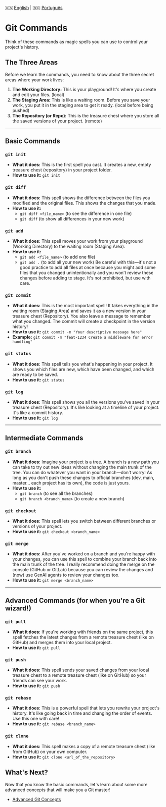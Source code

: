 🇺🇸 [English](./COMMANDS.md) | 🇧🇷 [Português](./pt-br/COMMANDS.md)

# Git Commands

Think of these commands as magic spells you can use to control your project's history.

## The Three Areas

Before we learn the commands, you need to know about the three secret areas where your work lives:

1. **The Working Directory:** This is your playground! It's where you create and edit your files. (local)
2. **The Staging Area:** This is like a waiting room. Before you save your work, you put it in the staging area to get it ready. (local before being pushed)
3. **The Repository (or Repo):** This is the treasure chest where you store all the saved versions of your project. (remote)

---

## Basic Commands

### `git init`

- **What it does:** This is the first spell you cast. It creates a new, empty treasure chest (repository) in your project folder.
- **How to use it:** `git init`

### `git diff`

- **What it does:** This spell shows the difference between the files you modified and the original files. This shows the changes that you made.
- **How to use it:**
  - `git diff <file_name>` (to see the difference in one file)
  - `git diff` (to show all differences in your new work)

### `git add`

- **What it does:** This spell moves your work from your playground (Working Directory) to the waiting room (Staging Area).
- **How to use it:**
  - `git add <file_name>` (to add one file)
  - `git add .` (to add all your new work) Be careful with this—it's not a good practice to add all files at once because you might add some files that you changed unintentionally and you won't review these changes before adding to stage. It's not prohibited, but use with care.

### `git commit`

- **What it does:** This is the most important spell! It takes everything in the waiting room (Staging Area) and saves it as a new version in your treasure chest (Repository). You also leave a message to remember what you changed. The commit will create a checkpoint in the version history!
- **How to use it:** `git commit -m "Your descriptive message here"`
- **Example:** `git commit -m "feat-1234 Create a middleware for error handling"`

### `git status`

- **What it does:** This spell tells you what's happening in your project. It shows you which files are new, which have been changed, and which are ready to be saved.
- **How to use it:** `git status`

### `git log`

- **What it does:** This spell shows you all the versions you've saved in your treasure chest (Repository). It's like looking at a timeline of your project. It's like a commit history.
- **How to use it:** `git log`

---

## Intermediate Commands

### `git branch`

- **What it does:** Imagine your project is a tree. A branch is a new path you can take to try out new ideas without changing the main trunk of the tree. You can do whatever you want in your branch—don't worry! As long as you don't push these changes to official branches (dev, main, master... each project has its own), the code is just yours.
- **How to use it:**
  - `git branch` (to see all the branches)
  - `git branch <branch_name>` (to create a new branch)

### `git checkout`

- **What it does:** This spell lets you switch between different branches or versions of your project.
- **How to use it:** `git checkout <branch_name>`

### `git merge`

- **What it does:** After you've worked on a branch and you're happy with your changes, you can use this spell to combine your branch back into the main trunk of the tree. I really recommend doing the merge on the console (GitHub or GitLab) because you can review the changes and (now) use GenAI agents to review your changes too.
- **How to use it:** `git merge <branch_name>`

---

## Advanced Commands (for when you're a Git wizard!)

### `git pull`

- **What it does:** If you're working with friends on the same project, this spell fetches the latest changes from a remote treasure chest (like on GitHub) and merges them into your local project.
- **How to use it:** `git pull`

### `git push`

- **What it does:** This spell sends your saved changes from your local treasure chest to a remote treasure chest (like on GitHub) so your friends can see your work.
- **How to use it:** `git push`

### `git rebase`

- **What it does:** This is a powerful spell that lets you rewrite your project's history. It's like going back in time and changing the order of events. Use this one with care!
- **How to use it:** `git rebase <branch_name>`

### `git clone`

- **What it does:** This spell makes a copy of a remote treasure chest (like from GitHub) on your own computer.
- **How to use it:** `git clone <url_of_the_repository>`

## What's Next?

Now that you know the basic commands, let's learn about some more advanced concepts that will make you a Git master!

- [Advanced Git Concepts](./ADVANCED_CONCEPTS.md)
